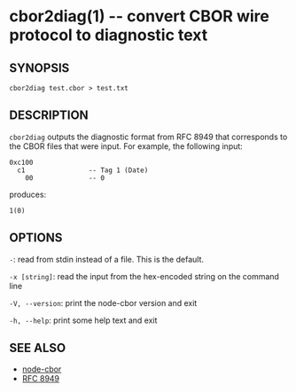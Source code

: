cbor2diag(1) -- convert CBOR wire protocol to diagnostic text
=============================================================

SYNOPSIS
--------

```
cbor2diag test.cbor > test.txt
```

DESCRIPTION
-----------

`cbor2diag` outputs the diagnostic format from RFC 8949 that corresponds to the
CBOR files that were input.  For example, the following input:

    0xc100
      c1                -- Tag 1 (Date)
        00              -- 0

produces:

    1(0)

OPTIONS
-------

`-`: read from stdin instead of a file.  This is the default.

`-x [string]`: read the input from the hex-encoded string on the command line

`-V, --version`: print the node-cbor version and exit

`-h, --help`: print some help text and exit

SEE ALSO
--------

* [node-cbor](https://github.com/hildjj/node-cbor)
* [RFC 8949](https://www.rfc-editor.org/rfc/rfc8949.html)
